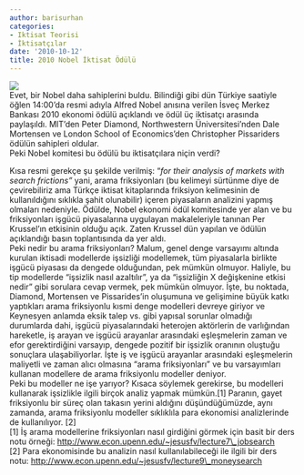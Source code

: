 ```yaml
---
author: barisurhan
categories:
- Iktisat Teorisi
- İktisatçılar
date: '2010-10-12'
title: 2010 Nobel İktisat Ödülü
---
```


[![](../wp-content/uploads/2010/10/nobel2010.jpg)](../wp-content/uploads/2010/10/nobel2010.jpg)  
Evet, bir Nobel daha sahiplerini buldu. Bilindiği gibi dün Türkiye saatiyle öğlen 14:00’da resmi adıyla Alfred Nobel anısına verilen İsveç Merkez Bankası 2010 ekonomi ödülü açıklandı ve ödül üç iktisatçı arasında paylaşıldı. MIT’den Peter Diamond, Northwestern Üniversitesi’nden Dale Mortensen ve London School of Economics’den Christopher Pissariders ödülün sahipleri oldular.  
Peki Nobel komitesi bu ödülü bu iktisatçılara niçin verdi?  
  
Kısa resmi gerekçe şu şekilde verilmiş: “*for their analysis of markets with search frictions”* yani, arama friksiyonları (bu kelimeyi sürtünme diye de çevirebiliriz ama Türkçe iktisat kitaplarında friksiyon kelimesinin de kullanıldığını sıklıkla şahit olunabilir) içeren piyasaların analizini yapmış olmaları nedeniyle. Ödülde, Nobel ekonomi ödül komitesinde yer alan ve bu friksiyonları işgücü piyasalarına uygulayan makaleleriyle tanınan Per Krussel’ın etkisinin olduğu açık. Zaten Krussel dün yapılan ve ödülün açıklandığı basın toplantısında da yer aldı.  
Peki nedir bu arama friksiyonları? Malum, genel denge varsayımı altında kurulan iktisadi modellerde işsizliği modellemek, tüm piyasalarla birlikte işgücü piyasası da dengede olduğundan, pek mümkün olmuyor. Haliyle, bu tip modellerde “işsizlik nasıl azaltılır”, ya da “işsizliğin X değişkenine etkisi nedir” gibi sorulara cevap vermek, pek mümkün olmuyor. İşte, bu noktada, Diamond, Mortensen ve Pissarides’in oluşumuna ve gelişimine büyük katkı yaptıkları arama friksiyonlu kısmi denge modelleri devreye giriyor ve Keynesyen anlamda eksik talep vs. gibi yapısal sorunlar olmadığı durumlarda dahi, işgücü piyasalarındaki heterojen aktörlerin de varlığından hareketle, iş arayan ve işgücü arayanlar arasındaki eşleşmelerin zaman ve efor gerektirdiğini varsayıp, dengede pozitif bir işsizlik oranının oluştuğu sonuçlara ulaşabiliyorlar. İşte iş ve işgücü arayanlar arasındaki eşleşmelerin maliyetli ve zaman alıcı olmasına “arama friksiyonları” ve bu varsayımları kullanan modellere de arama friksiyonlu modeller deniyor.  
Peki bu modeller ne işe yarıyor? Kısaca söylemek gerekirse, bu modelleri kullanarak işsizlikle ilgili birçok analiz yapmak mümkün.\[1\] Paranın, gayet friksiyonlu bir süreç olan takasın yerini aldığını düşündüğümüzde, aynı zamanda, arama friksiyonlu modeller sıklıklıla para ekonomisi analizlerinde de kullanılıyor. \[2\]  
\[1\] İş arama modellerine friksiyonları nasıl girdiğini görmek için basit bir ders notu örneği: http://www.econ.upenn.edu/~jesusfv/lecture7\_jobsearch  
\[2\] Para ekonomisinde bu analizin nasıl kullanılabileceği ile ilgili bir ders notu: http://www.econ.upenn.edu/~jesusfv/lecture9\_moneysearch